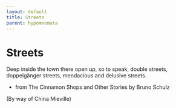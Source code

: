 ```yaml
---
layout: default
title: Streets
parent: hypomnemata
---
```

# Streets

Deep inside the town there open up, so to speak, double streets, doppelgänger streets, mendacious and delusive streets.

- from The Cinnamon Shops and Other Stories by Bruno Schulz

(By way of China Mieville)